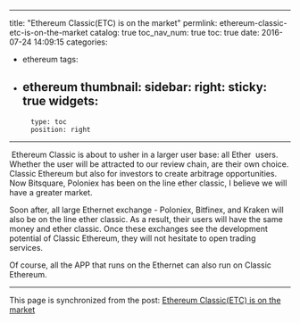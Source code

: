 
---
title: "Ethereum Classic(ETC) is on the market"
permlink: ethereum-classic-etc-is-on-the-market
catalog: true
toc_nav_num: true
toc: true
date: 2016-07-24 14:09:15
categories:
- ethereum
tags:
- ethereum
thumbnail: 
sidebar:
    right:
        sticky: true
widgets:
    -
        type: toc
        position: right
---


<html>
<p>&nbsp;Ethereum Classic is about to usher in a larger user base: all Ether &nbsp;users. Whether the user will be attracted to our review chain, are their own choice. Classic Ethereum but also for investors to create arbitrage opportunities. Now Bitsquare, Poloniex has been on the line ether classic, I believe we will have a greater market.</p>
<p>Soon after, all large Ethernet exchange - Poloniex, Bitfinex, and Kraken will also be on the line ether classic. As a result, their users will have the same money and ether classic. Once these exchanges see the development potential of Classic Ethereum, they will not hesitate to open trading services.</p>
<p>Of course, all the APP that runs on the Ethernet can also run on Classic Ethereum.&nbsp;</p>
</html>

- - -

This page is synchronized from the post: [Ethereum Classic(ETC) is on the market](https://steemit.com/@lemooljiang/ethereum-classic-etc-is-on-the-market)
